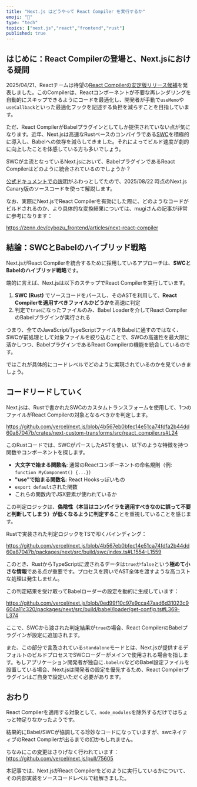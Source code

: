 ```yaml
---
title: "Next.js はどうやって React Compiler を実行するか"
emoji: "🤝"
type: "tech"
topics: ["next.js","react","frontend","rust"]
published: true
---
```


## はじめに：React Compilerの登場と、Next.jsにおける疑問

2025/04/21、Reactチームは待望の[React Compilerの安定版リリース候補](https://react.dev/blog/2025/04/21/react-compiler-rc)を発表しました。このCompilerは、Reactコンポーネントが不要な再レンダリングを自動的にスキップできるようにコードを最適化し、開発者が手動で`useMemo`や`useCallback`といった最適化フックを記述する負担を減らすことを目指しています。

ただ、React CompilerがBabelプラグインとしてしか提供されていない点が気になります。近年、Next.jsは高速なRustベースのコンパイラである[SWC](https://swc.rs/)を積極的に導入し、Babelへの依存を減らしてきました。それによってビルド速度が劇的に向上したことを体感している方も多いでしょう。

SWCが主流となっているNext.jsにおいて、BabelプラグインであるReact Compilerはどのように統合されているのでしょうか？

[公式ドキュメントでの説明](https://nextjs.org/docs/app/api-reference/config/next-config-js/reactCompiler)がふわっとしてたので、2025/08/22 時点のNext.js Canary版のソースコードを使って解説します。

なお、実際にNext.jsでReact Compilerを有効にした際に、どのようなコードがビルドされるのか、より具体的な変換結果については、mugiさんの記事が非常に参考になります：

https://zenn.dev/cybozu_frontend/articles/next-react-compiler

## 結論：SWCとBabelのハイブリッド戦略

Next.jsがReact Compilerを統合するために採用しているアプローチは、**SWCとBabelのハイブリッド戦略**です。

端的に言えば、Next.jsは以下のステップでReact Compilerを実行しています。

1.  **SWC (Rust)** でソースコードをパースし、そのASTを利用して、**React Compilerを適用すべきファイルかどうか**を高速に判定
2.  判定で`true`になったファイルのみ、Babel Loaderを介してReact CompilerのBabelプラグインが実行される

つまり、全てのJavaScript/TypeScriptファイルをBabelに通すのではなく、SWCが前処理として対象ファイルを絞り込むことで、SWCの高速性を最大限に活かしつつ、BabelプラグインであるReact Compilerの機能を統合しているのです。

ではこれが具体的にコードレベルでどのように実現されているのかを見ていきましょう。

## コードリードしていく

Next.jsは、Rustで書かれたSWCのカスタムトランスフォームを使用して、1つのファイルがReact Compilerの対象となるべきかを判定します。

https://github.com/vercel/next.js/blob/4b567eb0bfec14e51ca74fdfa2b44dd60a87047b/crates/next-custom-transforms/src/react_compiler.rs#L24

このRustコードでは、SWCがパースしたASTを使い、以下のような特徴を持つ関数やコンポーネントを探します。

-   **大文字で始まる関数名**: 通常のReactコンポーネントの命名規則（例: `function MyComponent() {...}`）
-   **"use"で始まる関数名**: React Hooksっぽいもの
-   `export default`された関数
-   これらの関数内でJSX要素が使われているか

この判定ロジックは、**偽陰性（本当はコンパイラを適用すべきなのに誤って不要と判断してしまう）が低くなるように判定する**ことを重視していることを感じます。

Rustで実装された判定ロジックをTSで叩くバインディング：

https://github.com/vercel/next.js/blob/4b567eb0bfec14e51ca74fdfa2b44dd60a87047b/packages/next/src/build/swc/index.ts#L1554-L1559

このとき、RustからTypeScriptに渡されるデータは`true`か`false`という**極めて小さな情報**である点が重要です。プロセスを跨いでAST全体を渡すような高コストな処理は発生しません。

この判定結果を受け取ってBabelローダーの設定を動的に生成しています：

https://github.com/vercel/next.js/blob/0ed99f10c97e9cca47aad6d31023c9604a11c320/packages/next/src/build/babel/loader/get-config.ts#L369-L374

ここで、SWCから渡された判定結果が`true`の場合、React CompilerのBabelプラグインが設定に追加されます。

また、この部分で言及されている`standalone`モードとは、Next.jsが提供するデフォルトのビルドプロセスでSWCローダーがメインで使用される場合を指します。もしアプリケーション開発者が独自に`.babelrc`などのBabel設定ファイルを設置している場合、Next.jsは開発者の設定を優先するため、React Compilerプラグインはご自身で設定いただく必要があります。

## おわり

React Compilerを適用する対象として、`node_modules`を除外するだけではちょっと物足りなかったようです。

結果的にBabel/SWCが協調してる珍妙なコードになっていますが、swcネイティブのReact Compilerが出るまでの幻かもしれません。

ちなみにこの変更はさりげなく行われています：https://github.com/vercel/next.js/pull/75605

本記事では、Next.jsがReact Compilerをどのように実行しているかについて、その内部実装をソースコードレベルで紐解きました。




